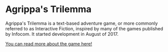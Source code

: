 Agrippa's Trilemma
==================

Agrippa's Trilemma is a text-based adventure game, or more commonly referred to as Interactive Fiction, inspired by many of the games published by Infocom.
It started development in August of 2017.

[You can read more about the game here!](https:github.com/EvanQuan/AgrippasTrilemma/wiki)
